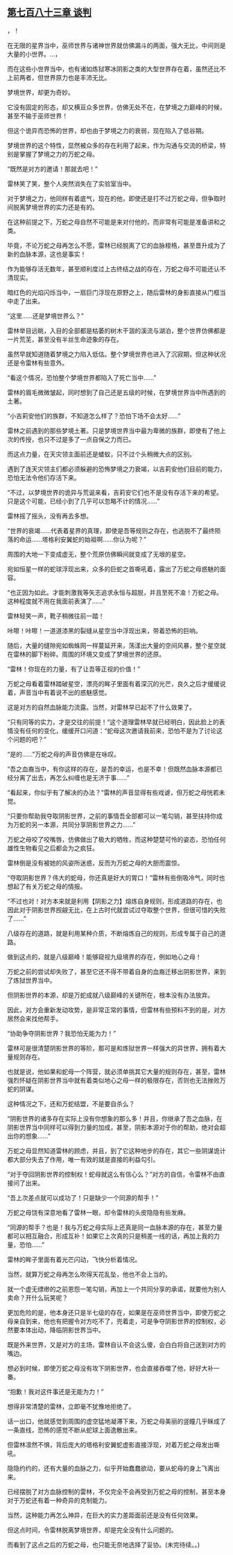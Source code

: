 ## [第七百八十三章 谈判](https://www.xxbiquge.com/11_11222/9006804.html)


  >

  ，！

  在无限的星界当中，巫师世界与诸神世界就仿佛漏斗的两面，强大无比，中间则是大量的小世界。…，

  而在这些小世界当中，也有诸如炼狱寒冰阴影之类的大型世界存在着，虽然还比不上前两者，但世界原力也是丰沛无比。

  梦境世界，却更为奇妙。

  它没有固定的形态，却又横亘众多世界，仿佛无处不在，在梦境之力巅峰的时候，甚至不输于巫师世界！

  但这个诡异而恐怖的世界，却也由于梦境之力的衰弱，现在陷入了低谷期。

  梦境世界的这个特性，显然被众多的存在利用了起来，作为沟通与交流的桥梁，特别是掌握了梦境之力的万蛇之母。

  “既然是对方的邀请！那就去吧！”

  雷林笑了笑，整个人突然消失在了实验室当中。

  对于梦境之力，他同样有着底气，现在的他，即使还是打不过万蛇之母，但争取时间脱离梦境世界的实力还是有的。

  在这种前提之下，万蛇之母自然不可能是来对付他的，而非常有可能是准备讲和之类。

  毕竟，不论万蛇之母再怎么不愿，雷林已经脱离了它的血脉桎梏，甚至晋升成为了新的血脉本源，这也是事实！

  作为能够存活无数年，甚至顺利度过上古终结之战的存在，万蛇之母不可能还认不清现实。

  暗红色的光焰闪烁当中，一扇巨门浮现在原野之上，随后雷林的身影直接从门框当中走了出来。

  “这里……还是梦境世界么？”

  雷林举目远眺，入目的全部都是枯萎的树木干涸的溪流与湖泊，整个世界仿佛都是一片荒芜，甚至没有半丝生命迹象的存在。

  虽然早就知道随着梦境之力陷入低估。整个梦境世界也进入了沉寂期，但这种状况还是令雷林有些意外。

  “看这个情况，恐怕整个梦境世界都陷入了死亡当中……”

  雷林的眉毛微微皱起，同时想到了自己还是五级的时候，在梦境世界当中所遇到的土著。

  “小吉莉安他们的族群，不知道怎么样了？恐怕下场不会太好……”

  雷林之前遇到的那些梦境土著。只是梦境世界当中最为卑微的族群，即使有了他上次的传授，也只不过是多了一点自保之力而已。

  而这点力量，在天灾领主面前还是蝼蚁，只不过个头稍微大点的区别。

  遇到了连天灾领主们都必须躲避的恐怖梦境之力衰竭，以吉莉安他们目前的能力，恐怕无法令他们存活下来。

  “不过，以梦境世界的诡异与荒诞来看，吉莉安它们也不是没有存活下来的希望。只是这个可能，已经小到了几乎可以忽略不计的情况……”

  雷林摇了摇头，没有再去多想。

  “世界的衰竭……代表着星界的真理，即使是吾等规则之存在，也逃脱不了最终陨落的命运……塔格利安翼蛇的始祖啊……你认为呢？”

  周围的大地一下变成虚无，整个荒原仿佛瞬间就变成了无垠的星空。

  宛如恒星一样的蛇球浮现出来，众多的巨蛇之首嘶吼着，露出了万蛇之母惑魅的面容。

  “也正因为如此。才能刺激我等矢志追求永恒与超脱，并且至死不渝！万蛇之母。这种程度就不用在我面前表演了……”

  雷林轻笑一声，靴子稍微往前一踏！

  咔嚓！咔嚓！一道道漆黑的裂缝从星空当中浮现出来，带着恐怖的巨响。

  随后，大量的缝隙宛如蜘蛛网一样蔓延开来，荡漾出大量的空间风暴，整个星空就在雷林的脚下粉碎。周围的环境又变成了梦境世界的还原。

  “雷林！你现在的力量，有了让吾等正视的价值！”

  万蛇之母看着雷林踏破星空，漂亮的眸子里面有着深沉的光芒，良久之后才缓缓说着，声音当中有着说不出的惑魅感觉。

  这是对方的自然血脉能力流露。当然，对雷林早已起不了什么效果了。

  “只有同等的实力，才是交往的前提！”这个道理雷林早就已经明白，因此脸上的表情没有任何的变化，缓缓开口问道：“蛇母这次邀请我前来，恐怕不是为了讨论这个问题的吧？”

  “是的……”万蛇之母的声音仿佛是在咏叹。

  “吾之血裔当中，有你这样的存在，是吾的幸运，也是不幸！但既然血脉本源都已经分离了出去，再怎么纠缠也是无济于事……”

  “看起来，你似乎有了解决的办法？”雷林的声音显得有些戏谑，但万蛇之母恍若未觉。

  “只要你帮助我夺取阴影世界，之前的事情吾全部都可以一笔勾销，甚至扶持你成为万蛇的另一本源，共同分享阴影世界之力……”

  万蛇之母咬了咬嘴唇，仿佛做出了极大的牺牲，而这种楚楚可怜的姿态，恐怕任何雄性生物看见之后都会为之疯狂。

  雷林倒是没有被她的风姿所迷惑，反而为万蛇之母的大胆而震惊。

  “夺取阴影世界？伟大的蛇母，你还真是好大的胃口！”雷林有些倒吸冷气，同时也想起了有关万蛇之母的情报。

  “不过也对！对方本来就是利用【阴影之力】熔炼自身规则，形成道路的存在，也因此对于阴影世界觊觎无比，在上古时代就尝试过夺取整个世界，但很可惜的失败了……”

  八级存在的道路，就是利用某种介质，不断熔炼自己的规则，形成专属于自己的道路。

  做到这点的，就是八级巅峰！能够窥视九级境界的存在，例如地心之母！

  万蛇之前的尝试却失败了，甚至它还不得不带着自身的血裔迁移出阴影世界，来到了炼狱世界当中。

  但阴影世界的本源，却是万蛇成就八级巅峰的关键所在，根本没有办法放弃。

  因此，对方会重新发动攻势，是非常正常的事情，但雷林有些预料不到的是，对方居然会来找他帮手。

  “协助争夺阴影世界？我恐怕无能为力！”

  雷林可是很清楚阴影世界的等阶，那可是和炼狱世界一样强大的异世界，拥有着大量规则存在。

  也就是说，他如果和蛇母一个阵营，就必须单挑其它大量的规则存在，甚至，雷林强烈怀疑在阴影世界当中就有着类似地心之母一样的极限存在，否则也无法挫败万蛇的阴谋。

  这种情况之下，还和万蛇结盟，不是要自杀么？

  “阴影世界的诸多存在实际上没有你想象的那么多！并且，你继承了吾之血脉，在阴影世界当中同样可以得到力量的加成，甚至，阴影本源对于你的帮助，绝对会超出你的想象……”

  万蛇之母显然知道雷林的顾虑，并且，到了它这种地步的存在，其它一些阴谋诡计都大部分失去了作用，唯一有效的就是直接的利益勾引。

  “对于夺回阴影世界的控制权！蛇母就这么有信心么？”对方的自信，令雷林不由直接问了出来。

  “吾上次差点就可以成功了！只是缺少一个同源的帮手！”

  万蛇之母饶有深意地看了雷林一眼，却令雷林的头皮隐隐有些发麻。

  “同源的帮手？也是！我与万蛇之母实际上还真是同一血脉本源的存在，甚至力量都可以相互融合，形成互补！如果它上次真的只是稍差一线的话，再加上我的力量，恐怕……”

  雷林的眸子里面有着光芒闪动，飞快分析着情况。

  当然，就算万蛇之母再怎么吹得天花乱坠，他也不会上当的。

  就一个虚无缥缈的之前恩怨一笔勾销，再加上一个共同分享的承诺，就要他为别人卖命？开什么玩笑呢？

  更加危险的是，他本身还只是半七级的存在，如果是在巫师世界当中，即使万蛇之母亲自到来，他也有把握令对方吃不了，兜着走，可是争夺阴影世界的控制权，必然要本体出动，降临阴影世界当中。

  既是外来世界，又是对方的主场，雷林自认不会这么傻，会白白将自己送到对方的嘴边。

  想必到时候，即使万蛇之母没有攻下阴影世界，也会直接吞噬了他，好好大补一番。

  “抱歉！我对这件事还是无能为力！”

  想得非常清楚的雷林，立即毫不犹豫地拒绝了。

  话一出口，他就感觉到周围的虚空猛地凝滞下来，万蛇之母美丽的竖瞳几乎眯成了一条直线，恐怖的感觉不断从蛇球上面逸散出来。

  但雷林凛然不惧，背后庞大的塔格利安翼蛇虚影直接浮现，对着万蛇之母发出嘶吼。

  隐隐约约的，还有大量的血脉之力，似乎开始蠢蠢欲动，要从蛇母的身上飞离出来。

  已经摆脱了对方血脉控制的雷林，不仅完全不会再受到万蛇之母的控制，甚至本身对于万蛇还有着一种奇异的克制能力。

  当然，这种能力再怎么神异，在巨大的实力差距面前还是没有任何效果。

  但这点时间，令雷林脱离梦境世界，却是完全没有什么问题的。

  而看到了这点之后的万蛇之母，也只能无奈地选择了妥协。(未完待续。。)

  
